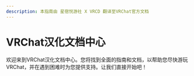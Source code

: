 ```yaml
---
description: 本指南由 星宿悦游社 X VRCD 翻译至VRChat官方文档
---
```


# VRChat汉化文档中心

欢迎来到VRChat汉化文档中心。您将找到全面的指南和文档，以帮助您尽快游玩VRChat，并在遇到困难时为您提供支持。让我们直接开始吧！
